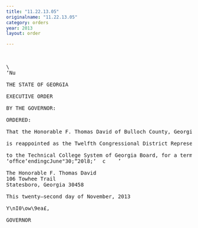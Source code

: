 ```yaml
---
title: "11.22.13.05"
originalname: "11.22.13.05"
category: orders
year: 2013
layout: order

---
```

<pre>
   

\
‘Nu

THE STATE OF GEORGIA

EXECUTIVE ORDER

BY THE GOVERNOR:

ORDERED:

That the Honorable F. Thomas David of Bulloch County, Georgia,

is reappointed as the Twelfth Congressional District Representative

to the Technical College System of Georgia Board, for a term of
‘ofﬁce‘endingcJune"30;“20l8;‘  c    ’

The Honorable F. Thomas David
106 Towhee Trail
Statesboro, Georgia 30458

This twenty—second day of November, 2013

Y\nI0\ow\9ea£,

GOVERNOR

</pre>
